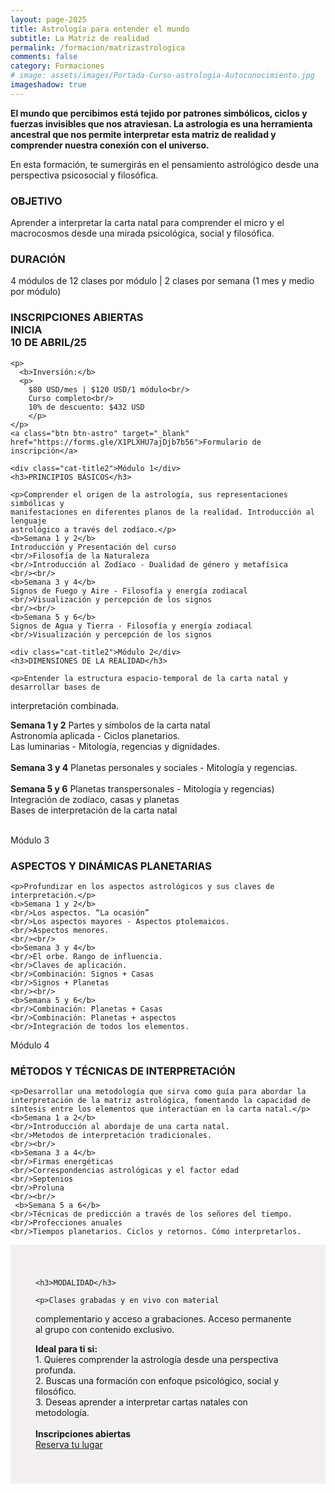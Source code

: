 ```yaml
---
layout: page-2025
title: Astrología para entender el mundo
subtitle: La Matriz de realidad
permalink: /formacion/matrizastrologica
comments: false
category: Formaciones
# image: assets/images/Portada-Curso-astrologia-Autoconocimiento.jpg
imageshadow: true
---
```


<div class="grid-container grid-container-3">
  <div class="grid-item">
  <b>El mundo que percibimos está tejido por patrones simbólicos, ciclos y fuerzas invisibles que nos atraviesan. La astrología es una herramienta ancestral que nos permite interpretar esta matriz de realidad y comprender nuestra conexión con el universo.</b>

  <p>En esta formación, te sumergirás en el pensamiento astrológico desde una perspectiva psicosocial y filosófica.</p>

  <h3>OBJETIVO</h3>

  <p>Aprender a interpretar la carta natal para comprender el micro y el macrocosmos desde una mirada psicológica, social y filosófica.</p>

  <h3>DURACIÓN</h3>

  <p>4 módulos de 12 clases por módulo | 2 clases por semana (1 mes y medio por módulo)</p>

  </div>
  <div class="grid-item grid-item-image" style="background-image:url('/assets/images/image-005.jpg')">
  </div>
  <div class="grid-item grid-item-dest1">
    <h3><b>INSCRIPCIONES ABIERTAS</b>
    <br/>INICIA<br/>
    10 DE ABRIL/25</h3>

    <p>
      <b>Inversión:</b>
      <p>
        $80 USD/mes | $120 USD/1 módulo<br/>
        Curso completo<br/>
        10% de descuento: $432 USD
        </p>
    </p>
    <a class="btn btn-astro" target="_blank" href="https://forms.gle/X1PLXHU7ajDjb7b56">Formulario de inscripción</a>
  </div>
</div>



<div class="grid-container grid-container-2_1 grid-curso-modulos">
  <div class="grid-item grid-item-gris">

    <div class="cat-title2">Módulo 1</div>
    <h3>PRINCIPIOS BÁSICOS</h3>

    <p>Comprender el origen de la astrología, sus representaciones simbólicas y
    manifestaciones en diferentes planos de la realidad. Introducción al lenguaje
    astrológico a través del zodíaco.</p>
    <b>Semana 1 y 2</b>
    Introducción y Presentación del curso
    <br/>Filosofía de la Naturaleza
    <br/>Introducción al Zodíaco - Dualidad de género y metafísica
    <br/><br/>
    <b>Semana 3 y 4</b>
    Signos de Fuego y Aire - Filosofía y energía zodiacal
    <br/>Visualización y percepción de los signos
    <br/><br/>
    <b>Semana 5 y 6</b>
    Signos de Agua y Tierra - Filosofía y energía zodiacal
    <br/>Visualización y percepción de los signos
  </div>

  <div class="grid-item grid-item-image" style="background-image:url('/assets/images/astropc.jpg')">
  </div>

</div>



<div class="grid-container grid-container-1_2 grid-curso-modulos">
  <div class="grid-item grid-item-image" style="background-image:url('/assets/images/image-007.jpg')"></div>

  <div class="grid-item grid-item-gris grid-item-right" style="text-aligh: right;">

    <div class="cat-title2">Módulo 2</div>
    <h3>DIMENSIONES DE LA REALIDAD</h3>

    <p>Entender la estructura espacio-temporal de la carta natal y desarrollar bases de
interpretación combinada.</p>
    <b>Semana 1 y 2</b>
    Partes y símbolos de la carta natal
    <br/>Astronomía aplicada - Ciclos planetarios.
    <br/>Las luminarias - Mitología, regencias y dignidades.
    <br/><br/>
    <b>Semana 3 y 4</b>
    Planetas personales y sociales - Mitología y regencias.
    <br/><br/>
    <b>Semana 5 y 6</b>
    Planetas transpersonales - Mitología y regencias)
    <br/>Integración de zodíaco, casas y planetas
    <br/>Bases de interpretación de la carta natal
    <br/><br/>
  </div>

</div>



<div class="grid-container grid-container-2_1 grid-curso-modulos">
  <div class="grid-item">
    <div class="cat-title2">Módulo 3</div>
    <h3>ASPECTOS Y DINÁMICAS PLANETARIAS</h3>

    <p>Profundizar en los aspectos astrológicos y sus claves de interpretación.</p>
    <b>Semana 1 y 2</b>
    <br/>Los aspectos. “La ocasión”
    <br/>Los aspectos mayores - Aspectos ptolemaicos.
    <br/>Aspectos menores.
    <br/><br/>
    <b>Semana 3 y 4</b>
    <br/>El orbe. Rango de influencia.
    <br/>Claves de aplicación. 
    <br/>Combinación: Signos + Casas
    <br/>Signos + Planetas
    <br/><br/>
    <b>Semana 5 y 6</b>
    <br/>Combinación: Planetas + Casas 
    <br/>Combinación: Planetas + aspectos
    <br/>Integración de todos los elementos.
     
  </div>

  <div class="grid-item">
    <div class="cat-title2">Módulo 4</div>
    <h3>MÉTODOS Y TÉCNICAS DE INTERPRETACIÓN</h3>

    <p>Desarrollar una metodología que sirva como guía para abordar la interpretación de la matriz astrológica, fomentando la capacidad de síntesis entre los elementos que interactúan en la carta natal.</p>
    <b>Semana 1 a 2</b>
    <br/>Introducción al abordaje de una carta natal. 
    <br/>Metodos de interpretación tradicionales. 
    <br/><br/>
    <b>Semana 3 a 4</b>
    <br/>Firmas energéticas
    <br/>Correspondencias astrológicas y el factor edad
    <br/>Septenios 
    <br/>Proluna
    <br/><br/>
     <b>Semana 5 a 6</b>
    <br/>Técnicas de predicción a través de los señores del tiempo.
    <br/>Profecciones anuales
    <br/>Tiempos planetarios. Ciclos y retornos. Cómo interpretarlos.

  </div>

</div>



<div class="grid-container grid-container-1_2 grid-curso-modulos">
  <div class="grid-item grid-item-gris" style="background: #F2F0F0; padding: 40px 40px;">

    <h3>MODALIDAD</h3>

    <p>Clases grabadas y en vivo con material
complementario y acceso a grabaciones.
Acceso permanente al grupo con contenido exclusivo.</p>
    <b>Ideal para ti si:</b><br/>
    1. Quieres comprender la astrología desde una perspectiva profunda.<br/>
    2. Buscas una formación con enfoque psicológico, social y filosófico.<br/>
    3. Deseas aprender a interpretar cartas natales con metodología.<br/>
    <br/>
    <b>Inscripciones abiertas</b>
    <br/>
    <a class="btn btn-astro" target="_blank" href="https://forms.gle/X1PLXHU7ajDjb7b56">Reserva tu lugar</a>

  </div>

  <div class="grid-item grid-item-image" style="background-image:url('/assets/images/image-000.jpg')">
  </div>

</div>
